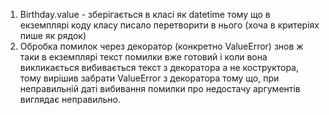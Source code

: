 1) Birthday.value - зберігається в класі як datetime тому що в екземплярі коду класу писало перетворити в нього (хоча в критеріях пише як рядок)
2) Обробка помилок через декоратор (конкретно ValueError) знов ж таки в екземплярі текст помилки вже готовий і коли вона викликається
вибивається текст з декоратора а не коструктора, тому вирішив забрати ValueError з декоратора тому що,
при неправильній даті вибивання помилки про недостачу аргументів виглядає неправильно.
